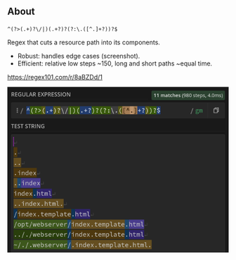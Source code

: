 ## About

`^(?>(.+)?\/|)(.+?)?(?:\.([^.]+?))?$`

Regex that cuts a resource path into its components.
- Robust: handles edge cases (screenshot).
- Efficient: relative low steps ~150, long and short paths ~equal time.

https://regex101.com/r/8aBZDd/1
<div>
    <img src="screenshots/001.png" alt="screenshot" width="auto" height="auto">
</div>
